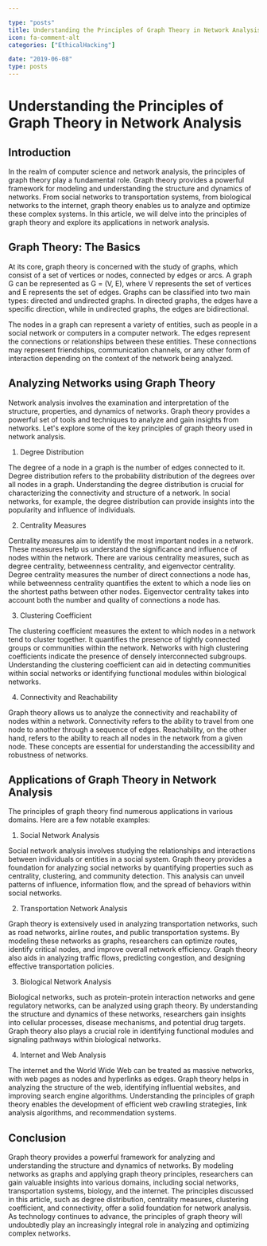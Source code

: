 ```yaml
---

type: "posts"
title: Understanding the Principles of Graph Theory in Network Analysis
icon: fa-comment-alt
categories: ["EthicalHacking"]

date: "2019-06-08"
type: posts
---
```





# Understanding the Principles of Graph Theory in Network Analysis

## Introduction

In the realm of computer science and network analysis, the principles of graph theory play a fundamental role. Graph theory provides a powerful framework for modeling and understanding the structure and dynamics of networks. From social networks to transportation systems, from biological networks to the internet, graph theory enables us to analyze and optimize these complex systems. In this article, we will delve into the principles of graph theory and explore its applications in network analysis.

## Graph Theory: The Basics

At its core, graph theory is concerned with the study of graphs, which consist of a set of vertices or nodes, connected by edges or arcs. A graph G can be represented as G = (V, E), where V represents the set of vertices and E represents the set of edges. Graphs can be classified into two main types: directed and undirected graphs. In directed graphs, the edges have a specific direction, while in undirected graphs, the edges are bidirectional.

The nodes in a graph can represent a variety of entities, such as people in a social network or computers in a computer network. The edges represent the connections or relationships between these entities. These connections may represent friendships, communication channels, or any other form of interaction depending on the context of the network being analyzed.

## Analyzing Networks using Graph Theory

Network analysis involves the examination and interpretation of the structure, properties, and dynamics of networks. Graph theory provides a powerful set of tools and techniques to analyze and gain insights from networks. Let's explore some of the key principles of graph theory used in network analysis.

1. Degree Distribution

The degree of a node in a graph is the number of edges connected to it. Degree distribution refers to the probability distribution of the degrees over all nodes in a graph. Understanding the degree distribution is crucial for characterizing the connectivity and structure of a network. In social networks, for example, the degree distribution can provide insights into the popularity and influence of individuals.

2. Centrality Measures

Centrality measures aim to identify the most important nodes in a network. These measures help us understand the significance and influence of nodes within the network. There are various centrality measures, such as degree centrality, betweenness centrality, and eigenvector centrality. Degree centrality measures the number of direct connections a node has, while betweenness centrality quantifies the extent to which a node lies on the shortest paths between other nodes. Eigenvector centrality takes into account both the number and quality of connections a node has.

3. Clustering Coefficient

The clustering coefficient measures the extent to which nodes in a network tend to cluster together. It quantifies the presence of tightly connected groups or communities within the network. Networks with high clustering coefficients indicate the presence of densely interconnected subgroups. Understanding the clustering coefficient can aid in detecting communities within social networks or identifying functional modules within biological networks.

4. Connectivity and Reachability

Graph theory allows us to analyze the connectivity and reachability of nodes within a network. Connectivity refers to the ability to travel from one node to another through a sequence of edges. Reachability, on the other hand, refers to the ability to reach all nodes in the network from a given node. These concepts are essential for understanding the accessibility and robustness of networks.

## Applications of Graph Theory in Network Analysis

The principles of graph theory find numerous applications in various domains. Here are a few notable examples:

1. Social Network Analysis

Social network analysis involves studying the relationships and interactions between individuals or entities in a social system. Graph theory provides a foundation for analyzing social networks by quantifying properties such as centrality, clustering, and community detection. This analysis can unveil patterns of influence, information flow, and the spread of behaviors within social networks.

2. Transportation Network Analysis

Graph theory is extensively used in analyzing transportation networks, such as road networks, airline routes, and public transportation systems. By modeling these networks as graphs, researchers can optimize routes, identify critical nodes, and improve overall network efficiency. Graph theory also aids in analyzing traffic flows, predicting congestion, and designing effective transportation policies.

3. Biological Network Analysis

Biological networks, such as protein-protein interaction networks and gene regulatory networks, can be analyzed using graph theory. By understanding the structure and dynamics of these networks, researchers gain insights into cellular processes, disease mechanisms, and potential drug targets. Graph theory also plays a crucial role in identifying functional modules and signaling pathways within biological networks.

4. Internet and Web Analysis

The internet and the World Wide Web can be treated as massive networks, with web pages as nodes and hyperlinks as edges. Graph theory helps in analyzing the structure of the web, identifying influential websites, and improving search engine algorithms. Understanding the principles of graph theory enables the development of efficient web crawling strategies, link analysis algorithms, and recommendation systems.

## Conclusion

Graph theory provides a powerful framework for analyzing and understanding the structure and dynamics of networks. By modeling networks as graphs and applying graph theory principles, researchers can gain valuable insights into various domains, including social networks, transportation systems, biology, and the internet. The principles discussed in this article, such as degree distribution, centrality measures, clustering coefficient, and connectivity, offer a solid foundation for network analysis. As technology continues to advance, the principles of graph theory will undoubtedly play an increasingly integral role in analyzing and optimizing complex networks.